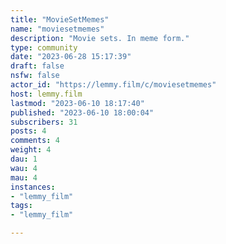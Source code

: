 ```yaml
---
title: "MovieSetMemes" 
name: "moviesetmemes"
description: "Movie sets. In meme form."
type: community
date: "2023-06-28 15:17:39"
draft: false
nsfw: false
actor_id: "https://lemmy.film/c/moviesetmemes"
host: lemmy.film
lastmod: "2023-06-10 18:17:40"
published: "2023-06-10 18:00:04"
subscribers: 31
posts: 4
comments: 4
weight: 4
dau: 1
wau: 4
mau: 4
instances:
- "lemmy_film"
tags: 
- "lemmy_film"

---
```

